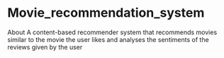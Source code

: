# Movie_recommendation_system
About A content-based recommender system that recommends movies similar to the movie the user likes and analyses the sentiments of the reviews given by the user
